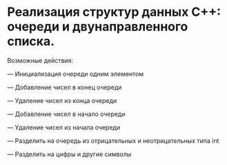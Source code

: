 # Реализация структур данных C++: очереди и двунаправленного списка. 
Возможные действия:

— Инициализация очереди одним элементом

— Добавление чисел в конец очереди

— Удаление чисел из конца очереди

— Добавление чисел в начало очереди

— Удаление чисел из  началa очереди

— Разделить на очередь из отрицательных и неотрицательных типа int

— Разделить на цифры и другие символы 
